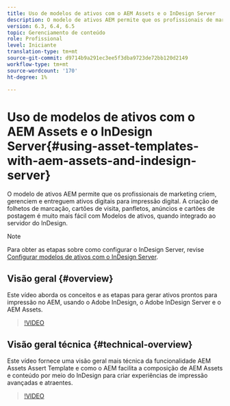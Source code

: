 ```yaml
---
title: Uso de modelos de ativos com o AEM Assets e o InDesign Server
description: O modelo de ativos AEM permite que os profissionais de marketing criem, gerenciem e entreguem ativos digitais para impressão digital. A criação de folhetos de marcação, cartões de visita, panfletos, anúncios e cartões de postagem é muito mais fácil com Modelos de ativos, quando integrado ao servidor do InDesign.
version: 6.3, 6.4, 6.5
topic: Gerenciamento de conteúdo
role: Profissional
level: Iniciante
translation-type: tm+mt
source-git-commit: d9714b9a291ec3ee5f3dba9723de72bb120d2149
workflow-type: tm+mt
source-wordcount: '170'
ht-degree: 1%

---
```



# Uso de modelos de ativos com o AEM Assets e o InDesign Server{#using-asset-templates-with-aem-assets-and-indesign-server}

O modelo de ativos AEM permite que os profissionais de marketing criem, gerenciem e entreguem ativos digitais para impressão digital. A criação de folhetos de marcação, cartões de visita, panfletos, anúncios e cartões de postagem é muito mais fácil com Modelos de ativos, quando integrado ao servidor do InDesign.

>[!NOTE]
>
>Para obter as etapas sobre como configurar o InDesign Server, revise [Configurar modelos de ativos com o InDesign Server](asset-templates-technical-video-setup.md).

## Visão geral {#overview}

Este vídeo aborda os conceitos e as etapas para gerar ativos prontos para impressão no AEM, usando o Adobe InDesign, o Adobe InDesign Server e o AEM Assets.

>[!VIDEO](https://video.tv.adobe.com/v/25170?quality=12&learn=on)

## Visão geral técnica {#technical-overview}

Este vídeo fornece uma visão geral mais técnica da funcionalidade AEM Assets Assert Template e como o AEM facilita a composição de AEM Assets e conteúdo por meio do InDesign para criar experiências de impressão avançadas e atraentes.

>[!VIDEO](https://video.tv.adobe.com/v/17071/?quality=9&learn=on)